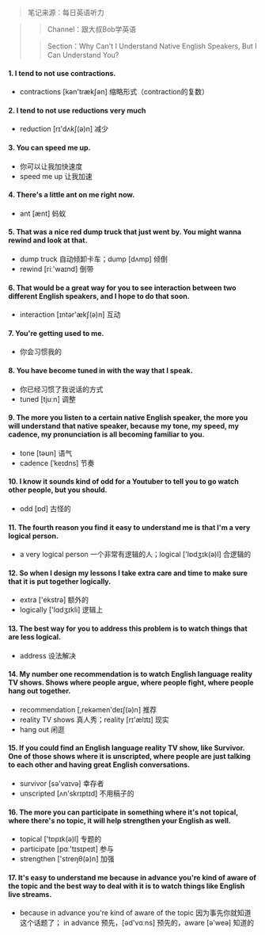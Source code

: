> 笔记来源：每日英语听力

> > Channel：跟大叔Bob学英语
>
> > Section：Why Can't I Understand Native English Speakers, But I Can Understand You?

#### 1. I tend to not use contractions.

- contractions [kən'trækʃən] 缩略形式（contraction的复数）

#### 2.  I tend to not use reductions very much

- reduction [rɪ'dʌkʃ(ə)n] 减少

#### 3. You can speed me up.

- 你可以让我加快速度
- speed me up 让我加速

#### 4.  There's a little ant on me right now.

- ant [ænt] 蚂蚁

#### 5. That was a nice red dump truck that just went by. You might wanna rewind and look at that.

- dump truck 自动倾卸卡车；dump [dʌmp] 倾倒
- rewind [riː'waɪnd] 倒带

#### 6. That would be a great way for you to see interaction between two different English speakers, and I hope to do that soon.

- interaction [ɪntər'ækʃ(ə)n] 互动

#### 7.  You're getting used to me.

- 你会习惯我的

#### 8. You have become tuned in with the way that I speak.

- 你已经习惯了我说话的方式
- tuned [tjuːn] 调整

#### 9.  The more you listen to a certain native English speaker, the more you will understand that native speaker, because my tone, my speed, my cadence, my pronunciation is all becoming familiar to you.

- tone [təʊn] 语气
- cadence [ˈkeɪdns] 节奏

#### 10.  I know it sounds kind of odd for a Youtuber to tell you to go watch other people, but you should.

- odd [ɒd] 古怪的

#### 11. The fourth reason you find it easy to understand me is that I'm a very logical person.

- a very logical person 一个非常有逻辑的人；logical ['lɒdʒɪk(ə)l] 合逻辑的

#### 12. So when I design my lessons I take extra care and time to make sure that it is put together logically. 

- extra ['ekstrə] 额外的
- logically ['lɑdʒɪkli] 逻辑上

#### 13. The best way for you to address this problem is to watch things that are less logical.

- address 设法解决

#### 14. My number one recommendation is to watch English language reality TV shows. Shows where people argue, where people fight, where people hang out together.

- recommendation [,rekəmen'deɪʃ(ə)n] 推荐
- reality TV shows 真人秀；reality [rɪ'ælɪtɪ] 现实
- hang out 闲逛

#### 15. If you could find an English language reality TV show, like Survivor. One of those shows where it is unscripted, where people are just talking to each other and having great English conversations.

- survivor [sə'vaɪvə] 幸存者
- unscripted [ʌn'skrɪptɪd] 不用稿子的

#### 16. The more you can participate in something where it's not topical, where there's no topic, it will help strengthen your English as well.

- topical ['tɒpɪk(ə)l] 专题的
- participate [pɑː'tɪsɪpeɪt] 参与
- strengthen ['streŋθ(ə)n] 加强

#### 17. It's easy to understand me because in advance you're kind of aware of the topic and the best way to deal with it is to watch things like English live streams. 

- because in advance you're kind of aware of the topic 因为事先你就知道这个话题了； in advance 预先，[əd'vɑːns] 预先的，aware [ə'weə] 知道的